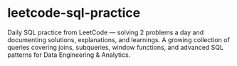 # leetcode-sql-practice
Daily SQL practice from LeetCode — solving 2 problems a day and documenting solutions, explanations, and learnings. A growing collection of queries covering joins, subqueries, window functions, and advanced SQL patterns for Data Engineering &amp; Analytics.
